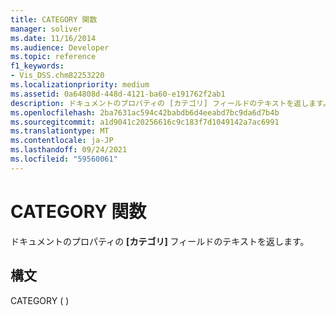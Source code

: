 ```yaml
---
title: CATEGORY 関数
manager: soliver
ms.date: 11/16/2014
ms.audience: Developer
ms.topic: reference
f1_keywords:
- Vis_DSS.chm82253220
ms.localizationpriority: medium
ms.assetid: 0a64808d-448d-4121-ba60-e191762f2ab1
description: ドキュメントのプロパティの [カテゴリ] フィールドのテキストを返します。
ms.openlocfilehash: 2ba7631ac594c42babdb6d4eeabd7bc9da6d7b4b
ms.sourcegitcommit: a1d9041c20256616c9c183f7d1049142a7ac6991
ms.translationtype: MT
ms.contentlocale: ja-JP
ms.lasthandoff: 09/24/2021
ms.locfileid: "59560061"
---
```

# <a name="category-function"></a>CATEGORY 関数

ドキュメントのプロパティの **[カテゴリ]** フィールドのテキストを返します。 
  
## <a name="syntax"></a>構文

CATEGORY ( )
  

